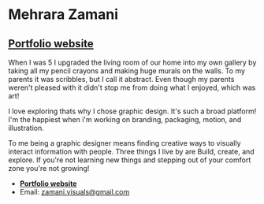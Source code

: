 # Mehrara Zamani

## [Portfolio website](zamanivisuals.ca)

When I was 5 I upgraded the living room of our home into my own gallery by taking all my pencil crayons and making huge murals on the walls. To my parents it was scribbles, but I call it abstract. Even though my parents weren't pleased with it didn't stop me from doing what I enjoyed, which was art!

I love exploring thats why I chose graphic design. It's such a broad platform! I'm the happiest when i'm working on branding, packaging, motion, and illustration.

To me being a graphic designer means finding creative ways to visually interact information with people. Three things I live by are Build, create, and explore. If you're not learning new things and stepping out of your comfort zone you're not growing!

- **[Portfolio website](zamanivisuals.ca)**
- Email: zamani.visuals@gmail.com
